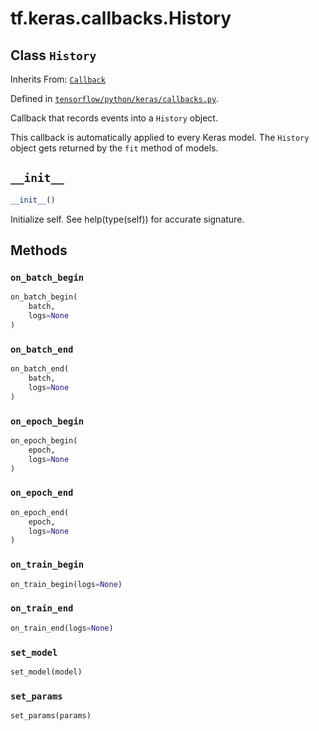 <div itemscope itemtype="http://developers.google.com/ReferenceObject">
<meta itemprop="name" content="tf.keras.callbacks.History" />
<meta itemprop="path" content="Stable" />
<meta itemprop="property" content="__init__"/>
<meta itemprop="property" content="on_batch_begin"/>
<meta itemprop="property" content="on_batch_end"/>
<meta itemprop="property" content="on_epoch_begin"/>
<meta itemprop="property" content="on_epoch_end"/>
<meta itemprop="property" content="on_train_begin"/>
<meta itemprop="property" content="on_train_end"/>
<meta itemprop="property" content="set_model"/>
<meta itemprop="property" content="set_params"/>
</div>

# tf.keras.callbacks.History

## Class `History`

Inherits From: [`Callback`](../../../tf/keras/callbacks/Callback.md)



Defined in [`tensorflow/python/keras/callbacks.py`](/code/stable/tensorflow/python/keras/callbacks.py).

Callback that records events into a `History` object.

This callback is automatically applied to
every Keras model. The `History` object
gets returned by the `fit` method of models.

<h2 id="__init__"><code>__init__</code></h2>

``` python
__init__()
```

Initialize self.  See help(type(self)) for accurate signature.



## Methods

<h3 id="on_batch_begin"><code>on_batch_begin</code></h3>

``` python
on_batch_begin(
    batch,
    logs=None
)
```



<h3 id="on_batch_end"><code>on_batch_end</code></h3>

``` python
on_batch_end(
    batch,
    logs=None
)
```



<h3 id="on_epoch_begin"><code>on_epoch_begin</code></h3>

``` python
on_epoch_begin(
    epoch,
    logs=None
)
```



<h3 id="on_epoch_end"><code>on_epoch_end</code></h3>

``` python
on_epoch_end(
    epoch,
    logs=None
)
```



<h3 id="on_train_begin"><code>on_train_begin</code></h3>

``` python
on_train_begin(logs=None)
```



<h3 id="on_train_end"><code>on_train_end</code></h3>

``` python
on_train_end(logs=None)
```



<h3 id="set_model"><code>set_model</code></h3>

``` python
set_model(model)
```



<h3 id="set_params"><code>set_params</code></h3>

``` python
set_params(params)
```





